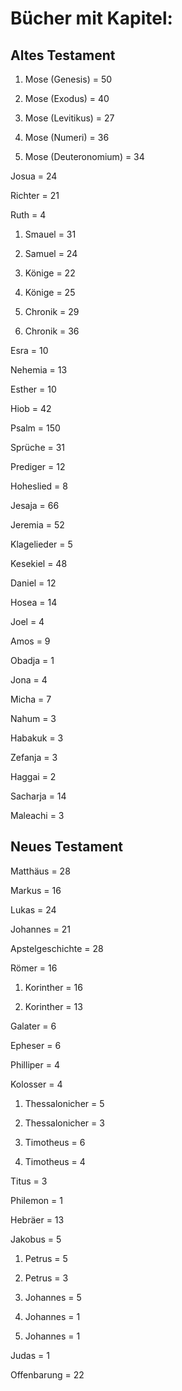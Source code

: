 # Bücher mit Kapitel:

## Altes Testament

1. Mose (Genesis)           = 50

2. Mose (Exodus)            = 40

3. Mose (Levitikus)         = 27

4. Mose (Numeri)            = 36

5. Mose (Deuteronomium)     = 34

Josua                       = 24

Richter                     = 21

Ruth                        = 4

1. Smauel                   = 31

2. Samuel                   = 24

1. Könige                   = 22

2. Könige                   = 25

1. Chronik                  = 29

2. Chronik                  = 36

Esra                        = 10

Nehemia                     = 13

Esther                      = 10

Hiob                        = 42

Psalm                       = 150

Sprüche                     = 31

Prediger                    = 12

Hoheslied                   = 8

Jesaja                      = 66

Jeremia                     = 52

Klagelieder                 = 5

Kesekiel                    = 48

Daniel                      = 12

Hosea                       = 14

Joel                        = 4

Amos                        = 9

Obadja                      = 1

Jona                        = 4

Micha                       = 7

Nahum                       = 3

Habakuk                     = 3

Zefanja                     = 3

Haggai                      = 2

Sacharja                    = 14

Maleachi                    = 3

## Neues Testament

Matthäus                    = 28

Markus                      = 16

Lukas                       = 24

Johannes                    = 21

Apstelgeschichte            = 28

Römer                       = 16

1. Korinther                = 16

2. Korinther                = 13

Galater                     = 6

Epheser                     = 6

Philliper                   = 4

Kolosser                    = 4

1. Thessalonicher           = 5

2. Thessalonicher           = 3

1. Timotheus                = 6

2. Timotheus                = 4

Titus                       = 3

Philemon                    = 1

Hebräer                     = 13

Jakobus                     = 5

1. Petrus                   = 5

2. Petrus                   = 3

1. Johannes                 = 5

2. Johannes                 = 1

3. Johannes                 = 1

Judas                       = 1

Offenbarung                 = 22